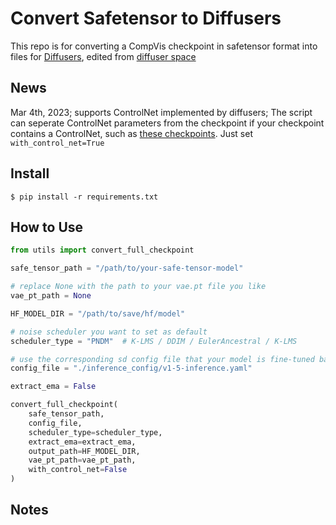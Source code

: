 # Convert Safetensor to Diffusers

This repo is for converting a CompVis checkpoint in safetensor format into files for [Diffusers](https://huggingface.co/docs/diffusers/index), edited from [diffuser space](https://huggingface.co/spaces/diffusers/convert-sd-ckpt)

## News
Mar 4th, 2023; supports ControlNet implemented by diffusers; The script can seperate ControlNet parameters from the checkpoint if your checkpoint contains a ControlNet, such as [these checkpoints](https://huggingface.co/lllyasviel/ControlNet/tree/main/models). Just set ``with_control_net=True``

## Install
```shell
$ pip install -r requirements.txt
```
## How to Use
```python
from utils import convert_full_checkpoint

safe_tensor_path = "/path/to/your-safe-tensor-model"

# replace None with the path to your vae.pt file you like
vae_pt_path = None

HF_MODEL_DIR = "/path/to/save/hf/model"

# noise scheduler you want to set as default
scheduler_type = "PNDM"  # K-LMS / DDIM / EulerAncestral / K-LMS

# use the corresponding sd config file that your model is fine-tuned based on
config_file = "./inference_config/v1-5-inference.yaml"

extract_ema = False

convert_full_checkpoint(
    safe_tensor_path,
    config_file,
    scheduler_type=scheduler_type,
    extract_ema=extract_ema,
    output_path=HF_MODEL_DIR,
    vae_pt_path=vae_pt_path,
    with_control_net=False
)
```

## Notes
